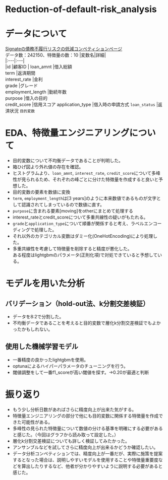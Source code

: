 # Reduction-of-default-risk_analysis
# データについて
[Signateの債務不履行リスクの低減コンペティションページ](https://signate.jp/competitions/983)    
データ数：242150、特徴量の数：10
|変数名|詳細|  
|:---|:---|  
|id	|顧客ID  |
loan_amnt	|借入総額  
term	|返済期間  
interest_rate	|金利  
grade	|グレード  
employment_length	|勤続年数  
purpose	|借入の目的  
credit_score	|信用スコア
application_type  |借入時の申請方式
`loan_status`  |返済状況 `目的変数` 

# EDA、特徴量エンジニアリングについて
- 目的変数について不均衡データであることが判明した。
- 箱ひげ図より外れ値の存在を確認。
- ヒストグラムより、`loan_amnt`, `interest_rate`, `credit_score`について多峰性が見られるため、それぞれの峰ごとに分けた特徴量を作成すると良いと予想した。
- 目的変数の要素を数値に変換
- `term`, `employment_length`は[3 years]のように本来数値であるものが文字として認識されてしまっているので数値に直す。
- `purpose`に含まれる要素[moving]をotherにまとめて処理する
- interest_rateとcredit_scoreについて多重共線性の疑いがもたれる。
- `grade`と`application_type`について順番が関係すると考え、ラベルエンコーディングで処理した。
- それ以外のカテゴリカル変数はダミー化(OneHotEncoding)により処理した。
- 多重共線性を考慮して特徴量を削除すると精度が悪化した。  
ある程度はlightgbmのパラメータ(正則化項)で対処できていると予想している。

# モデルを用いた分析
## バリデーション（hold-out法、k分割交差検証）
- データを8:2で分割した。
- 不均衡データであることを考えると目的変数で層化k分割交差検証でもよかったかもしれない。
## 使用した機械学習モデル
- 一番精度の良かったlightgbmを使用。
- optunaによるハイパーパラメータのチューニングを行う。
- 閾値調整をして一番f1_scoreが高い閾値を探す。->0.20が最適と判断

# 振り返り
- もう少し分析日数があればさらに精度向上が出来た気がする。
- 特徴量エンジニアリングの部分で他にも目的変数に関係する特徴量を作成できた可能性がある。
- 多峰性の見られた特徴量について数値の分ける基準を明確にする必要があると感じた。（今回はグラフから読み取って設定した。）
- 層化k分割交差検証についても詳しく検証してみたかった。
- アンサンブルなどを試してさらに精度向上が出来るかどうか確認したい。
- データ分析コンペティションでは、精度向上が一番だが、実際に施策を提案するとなった場合は、説明しやすいモデルを使用することや特徴量重要度などを算出したりするなど、他者が分かりやすいように説明する必要があると感じた。
